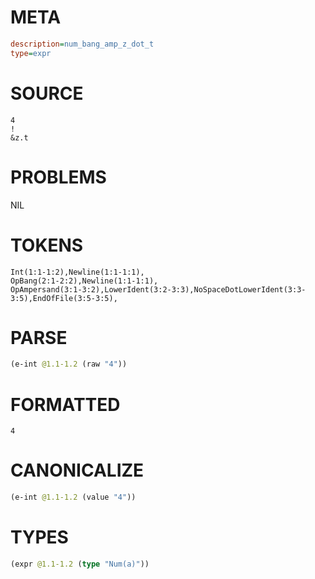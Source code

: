 # META
~~~ini
description=num_bang_amp_z_dot_t
type=expr
~~~
# SOURCE
~~~roc
4
!
&z.t
~~~
# PROBLEMS
NIL
# TOKENS
~~~zig
Int(1:1-1:2),Newline(1:1-1:1),
OpBang(2:1-2:2),Newline(1:1-1:1),
OpAmpersand(3:1-3:2),LowerIdent(3:2-3:3),NoSpaceDotLowerIdent(3:3-3:5),EndOfFile(3:5-3:5),
~~~
# PARSE
~~~clojure
(e-int @1.1-1.2 (raw "4"))
~~~
# FORMATTED
~~~roc
4
~~~
# CANONICALIZE
~~~clojure
(e-int @1.1-1.2 (value "4"))
~~~
# TYPES
~~~clojure
(expr @1.1-1.2 (type "Num(a)"))
~~~
